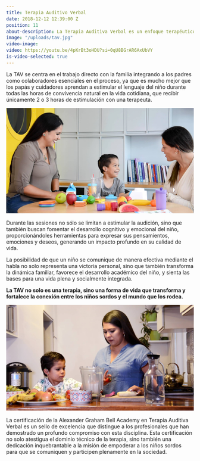 ```yaml
---
title: Terapia Auditivo Verbal
date: 2018-12-12 12:39:00 Z
position: 11
about-description: La Terapia Auditiva Verbal es un enfoque terapéutico que pretende maximizar el uso eficaz del sentido del oído para desarrollar el habla y el lenguaje,  en niños sordos que han logrado un adecuado acceso al sonido mediante la tecnología.
image: "/uploads/tav.jpg"
video-image:
video: https://youtu.be/4pKrBt3oHDU?si=0qU8BGrAR6AxUbVY
is-video-selected: true
---
```


La TAV se centra en el trabajo directo con la familia integrando a los padres como colaboradores esenciales en el proceso,  ya que es mucho mejor que los papás y cuidadores aprendan a estimular el lenguaje del niño durante todas las horas de convivencia natural en la vida cotidiana, que recibir únicamente 2 o 3 horas de estimulación con una terapeuta.

![terapia-auditivo-verbal-1.jpg](/uploads/terapia-auditivo-verbal-1.jpg)

Durante las sesiones no sólo se limitan a estimular la audición, sino que también buscan fomentar el desarrollo cognitivo y emocional del niño, proporcionándoles herramientas para expresar sus pensamientos, emociones y deseos, generando un impacto profundo en su calidad de vida.

La posibilidad de que un niño se comunique de manera efectiva mediante el habla no solo representa una victoria personal, sino que también transforma la dinámica familiar,  favorece el desarrollo académico del niño, y sienta las bases para una vida plena y socialmente integrada.

__La TAV no solo es una terapia, sino una forma de vida que transforma y fortalece la conexión entre los niños sordos y el mundo que los rodea.__

![terapia-auditivo-verbal-2.jpg](/uploads/terapia-auditivo-verbal-2.jpg)

La certificación de la Alexander Graham Bell Academy en Terapia Auditiva Verbal es un sello de excelencia que distingue a los profesionales que han demostrado un profundo compromiso con esta disciplina. Esta certificación no solo atestigua el dominio técnico de la terapia, sino también una dedicación inquebrantable a la misión de empoderar a los niños sordos para que se comuniquen y participen plenamente en la sociedad.
